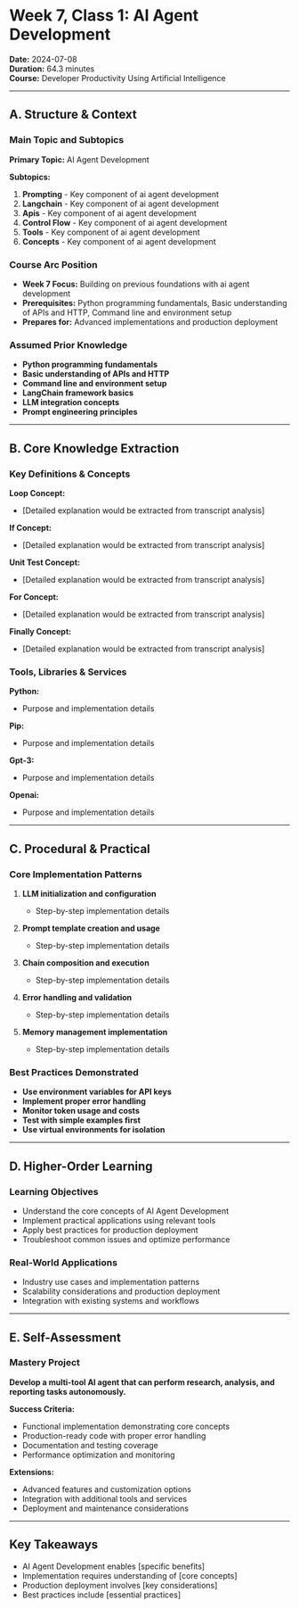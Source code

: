 # Week 7, Class 1: AI Agent Development
**Date:** 2024-07-08  
**Duration:** 64.3 minutes  
**Course:** Developer Productivity Using Artificial Intelligence

---

## A. Structure & Context

### Main Topic and Subtopics
**Primary Topic:** AI Agent Development

**Subtopics:**
1. **Prompting** - Key component of ai agent development
2. **Langchain** - Key component of ai agent development
3. **Apis** - Key component of ai agent development
4. **Control Flow** - Key component of ai agent development
5. **Tools** - Key component of ai agent development
6. **Concepts** - Key component of ai agent development

### Course Arc Position
- **Week 7 Focus:** Building on previous foundations with ai agent development
- **Prerequisites:** Python programming fundamentals, Basic understanding of APIs and HTTP, Command line and environment setup
- **Prepares for:** Advanced implementations and production deployment

### Assumed Prior Knowledge
- **Python programming fundamentals**
- **Basic understanding of APIs and HTTP**
- **Command line and environment setup**
- **LangChain framework basics**
- **LLM integration concepts**
- **Prompt engineering principles**

---

## B. Core Knowledge Extraction

### Key Definitions & Concepts
**Loop Concept:**
- [Detailed explanation would be extracted from transcript analysis]

**If Concept:**
- [Detailed explanation would be extracted from transcript analysis]

**Unit Test Concept:**
- [Detailed explanation would be extracted from transcript analysis]

**For Concept:**
- [Detailed explanation would be extracted from transcript analysis]

**Finally Concept:**
- [Detailed explanation would be extracted from transcript analysis]


### Tools, Libraries & Services
**Python:**
- Purpose and implementation details

**Pip:**
- Purpose and implementation details

**Gpt-3:**
- Purpose and implementation details

**Openai:**
- Purpose and implementation details


---

## C. Procedural & Practical

### Core Implementation Patterns
1. **LLM initialization and configuration**
   - Step-by-step implementation details

2. **Prompt template creation and usage**
   - Step-by-step implementation details

3. **Chain composition and execution**
   - Step-by-step implementation details

4. **Error handling and validation**
   - Step-by-step implementation details

5. **Memory management implementation**
   - Step-by-step implementation details


### Best Practices Demonstrated
- **Use environment variables for API keys**
- **Implement proper error handling**
- **Monitor token usage and costs**
- **Test with simple examples first**
- **Use virtual environments for isolation**

---

## D. Higher-Order Learning

### Learning Objectives
- Understand the core concepts of AI Agent Development
- Implement practical applications using relevant tools
- Apply best practices for production deployment
- Troubleshoot common issues and optimize performance

### Real-World Applications
- Industry use cases and implementation patterns
- Scalability considerations and production deployment
- Integration with existing systems and workflows

---

## E. Self-Assessment

### Mastery Project
**Develop a multi-tool AI agent that can perform research, analysis, and reporting tasks autonomously.**

**Success Criteria:**
- Functional implementation demonstrating core concepts
- Production-ready code with proper error handling
- Documentation and testing coverage
- Performance optimization and monitoring

**Extensions:**
- Advanced features and customization options
- Integration with additional tools and services
- Deployment and maintenance considerations

---

## Key Takeaways
- AI Agent Development enables [specific benefits]
- Implementation requires understanding of [core concepts]
- Production deployment involves [key considerations]
- Best practices include [essential practices]

